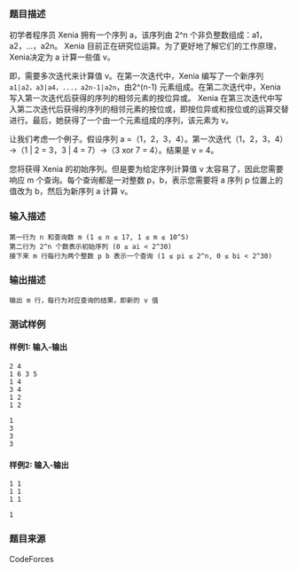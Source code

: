 ### 题目描述

初学者程序员 Xenia 拥有一个序列 a，该序列由 2\^n 个非负整数组成：a1，a2，...，a2n。 Xenia 目前正在研究位运算。为了更好地了解它们的工作原理，Xenia决定为 a 计算一些值 v。

即，需要多次迭代来计算值 v。在第一次迭代中，Xenia 编写了一个新序列 `a1|a2，a3|a4，...，a2n-1|a2n`，由2\^(n-1) 元素组成。在第二次迭代中，Xenia 写入第一次迭代后获得的序列的相邻元素的按位异或。 Xenia 在第三次迭代中写入第二次迭代后获得的序列的相邻元素的按位或，即按位异或和按位或的运算交替进行。最后，她获得了一个由一个元素组成的序列，该元素为 v。

让我们考虑一个例子。假设序列 a =（1，2，3，4）。第一次迭代（1，2，3，4）→（1 \| 2 = 3，3 \| 4 = 7）→（3 xor 7 = 4）。结果是 v = 4。

您将获得 Xenia 的初始序列。但是要为给定序列计算值 v 太容易了，因此您需要响应 m 个查询。每个查询都是一对整数 p，b，表示您需要将 a 序列 p 位置上的值改为 b，然后为新序列 a 计算 v。

### 输入描述

```
第一行为 n 和查询数 m (1 ≤ n ≤ 17, 1 ≤ m ≤ 10^5)
第二行为 2^n 个数表示初始序列 (0 ≤ ai < 2^30)
接下来 m 行每行为两个整数 p b 表示一个查询 (1 ≤ pi ≤ 2^n, 0 ≤ bi < 2^30) 
```

### 输出描述

```
输出 m 行，每行为对应查询的结果，即新的 v 值
```

### 测试样例

#### 样例1: 输入-输出

```
2 4
1 6 3 5
1 4
3 4
1 2
1 2
```

```
1
3
3
3
```

#### 样例2: 输入-输出

```
1 1
1 1
1 1
```

```
1
```

### 题目来源

CodeForces
